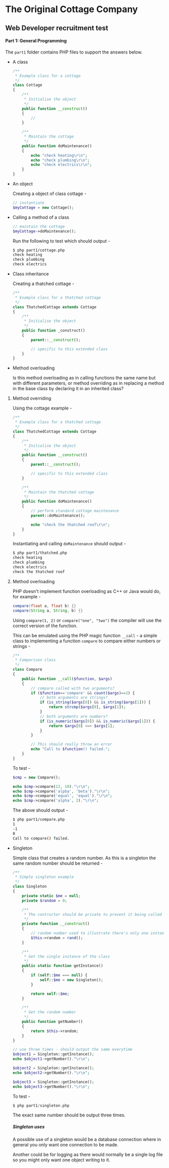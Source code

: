 # The Original Cottage Company

## Web Developer recruitment test

#### Part 1: General Programming

The `part1` folder contains PHP files to support the answers below.

- A class

  ```php
  /**
   * Example class for a cottage
   */
  class Cottage
  {
      /**
       * Initialise the object
       */
      public function __construct()
      {
          //
      }

      /**
       * Maintain the cottage
       */
      public function doMaintenance()
      {
          echo "check heating\r\n";
          echo "check plumbing\r\n";
          echo "check electrics\r\n";
      }
  }
  ```

- An object

  Creating a object of class cottage -

  ```php
  // instantiate
  $myCottage = new Cottage();
  ```

- Calling a method of a class

  ```php
  // maintain the cottage
  $myCottage->doMaintenance();
  ```

  Run the following to test which should output -

  ```bash
  $ php part1/cottage.php
  check heating
  check plumbing
  check electrics
  ```

- Class inheritance

  Creating a thatched cottage -

  ```php
  /**
   * Example class for a thatched cottage
   */
  class ThatchedCottage extends Cottage
  {
      /**
       * Initialise the object
       */
      public function _construct()
      {
          parent::__construct();

          // specific to this extended class
      }
  }
  ```

- Method overloading

  Is this method overloading as in calling functions the same name but with different parameters, or method overriding as in replacing a method in the base class by declaring it in an inherited class?

1. Method overriding

   Using the cottage example -

   ```php
   /**
    * Example class for a thatched cottage
    */
   class ThatchedCottage extends Cottage
   {
       /**
        * Initialise the object
        */
       public function __construct()
       {
           parent::__construct();

           // specific to this extended class
       }

       /**
        * Maintain the thatched cottage
        */
       public function doMaintenance()
       {
           // perform standard cottage maintenance
           parent::doMaintenance();

           echo "check the thatched roof\r\n";
       }
   }
   ```

   Instantiating and calling `doMaintenance` should output -

   ```bash
   $ php part1/thatched.php
   check heating
   check plumbing
   check electrics
   check the thatched roof
   ```

2) Method overloading

   PHP doesn't implement function overloading as C++ or Java would do, for example -

   ```java
   compare(float a, float b) {}
   compare(String a, String, b) {}
   ```

   Using `compare(1, 2)` or `compare("one", "two")` the compiler will use the correct version of the function.

   This can be emulated using the PHP magic function `__call` - a simple class to implementing a function `compare` to compare either numbers or strings -

   ```php
   /**
    * Comparison class
    */
   class Compare
   {
       public function __call($function, $args)
       {
           // compare called with two arguments?
           if ($function=='compare' && count($args)==2) {
               // both arguments are strings?
               if (is_string($args[0]) && is_string($args[1])) {
                   return strcmp($args[0], $args[1]);
               }
               // both arguments are numbers?
               if (is_numeric($args[0]) && is_numeric($args[1])) {
                   return $args[0] <=> $args[1];
               }
           }

           // This should really throw an error
           echo "Call to $function() failed.";
       }
   }
   ```

   To test -

   ```php
   $cmp = new Compare();

   echo $cmp->compare(12, 10)."\r\n";
   echo $cmp->compare('alpba', 'beta')."\r\n";
   echo $cmp->compare('equal', 'equal')."\r\n";
   echo $cmp->compare('alpha', 2)."\r\n";
   ```

   The above should output -

   ```bash
   $ php part1/compare.php
   1
   -1
   0
   Call to compare() failed.
   ```

- Singleton

  Simple class that creates a random number. As this is a singleton the same random number should be returned -

  ```php
  /**
   * Simple singleton example
   */
  class Singleton
  {
      private static $me = null;
      private $random = 0;

      /**
       * The contructor should be private to prevent it being called externally
       */
      private function __construct()
      {
          // random number used to illustrate there's only one instance of this class
          $this->random = rand();
      }

      /**
       * Get the single instance of the class
       */
      public static function getInstance()
      {
          if (self::$me === null) {
              self::$me = new Singleton();
          }

          return self::$me;
      }

      /**
       * Get the random number
       */
      public function getNumber()
      {
          return $this->random;
      }
  }

  // use three times - should output the same everytime
  $object1 = Singleton::getInstance();
  echo $object1->getNumber()."\r\n";

  $object2 = Singleton::getInstance();
  echo $object2->getNumber()."\r\n";

  $object3 = Singleton::getInstance();
  echo $object3->getNumber()."\r\n";
  ```

  To test -

  ```php
  $ php part1/singleton.php
  ```

  The exact same number should be output three times.

  ##### Singleton uses

  A possible use of a singleton would be a database connection where in general you only want one connection to be made.

  Another could be for logging as there would normally be a single log file so you might only want one object writing to it.
